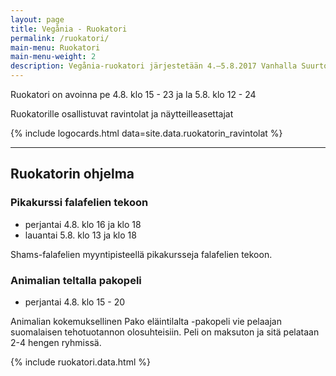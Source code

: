 ```yaml
---
layout: page
title: Vegånia - Ruokatori
permalink: /ruokatori/
main-menu: Ruokatori
main-menu-weight: 2
description: Vegånia-ruokatori järjestetään 4.–5.8.2017 Vanhalla Suurtorilla.
---
```


Ruokatori on avoinna pe 4.8. klo <time datetime="2017-08-04T15:00+03:00">15</time> - <time datetime="2017-08-04T23:00+03:00">23</time> ja la 5.8. klo <time datetime="2017-08-05T12:00+03:00">12</time> - <time datetime="2017-08-05T24:00+03:00">24</time>

Ruokatorille osallistuvat ravintolat ja näytteilleasettajat

{% include logocards.html data=site.data.ruokatorin_ravintolat %}

<hr>

## Ruokatorin ohjelma

### Pikakurssi falafelien tekoon

* perjantai 4.8. klo <time datetime="2017-08-04T16:00+02:00">16</time> ja <time datetime="2017-08-04T18:00+02:00">klo 18</time>
* lauantai 5.8. klo <time datetime="2017-08-05T13:00+02:00">13</time> ja <time datetime="2017-08-05T18:00+02:00">klo 18</time>

Shams-falafelien myyntipisteellä pikakursseja falafelien tekoon.

### Animalian teltalla pakopeli

* perjantai 4.8. klo <time datetime="2017-08-04T15:00+02:00">15</time> - <time datetime="2017-08-04T20:00+02:00">20</time>

Animalian kokemuksellinen Pako eläintilalta -pakopeli vie pelaajan suomalaisen tehotuotannon olosuhteisiin. Peli on maksuton ja sitä pelataan 2-4 hengen ryhmissä.

{% include ruokatori.data.html %}

